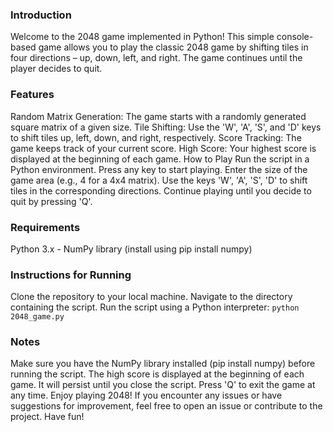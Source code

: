 ### Introduction
Welcome to the 2048 game implemented in Python! This simple console-based game allows you to play the classic 2048 game by shifting tiles in four directions – up, down, left, and right. The game continues until the player decides to quit.

### Features
Random Matrix Generation: The game starts with a randomly generated square matrix of a given size.
Tile Shifting: Use the 'W', 'A', 'S', and 'D' keys to shift tiles up, left, down, and right, respectively.
Score Tracking: The game keeps track of your current score.
High Score: Your highest score is displayed at the beginning of each game.
How to Play
Run the script in a Python environment.
Press any key to start playing.
Enter the size of the game area (e.g., 4 for a 4x4 matrix).
Use the keys 'W', 'A', 'S', 'D' to shift tiles in the corresponding directions.
Continue playing until you decide to quit by pressing 'Q'.
### Requirements
Python 3.x - NumPy library (install using pip install numpy)

### Instructions for Running
Clone the repository to your local machine.
Navigate to the directory containing the script.
Run the script using a Python interpreter:
``` python 2048_game.py ```

### Notes
Make sure you have the NumPy library installed (pip install numpy) before running the script.
The high score is displayed at the beginning of each game. It will persist until you close the script.
Press 'Q' to exit the game at any time.
Enjoy playing 2048! If you encounter any issues or have suggestions for improvement, feel free to open an issue or contribute to the project. Have fun!
